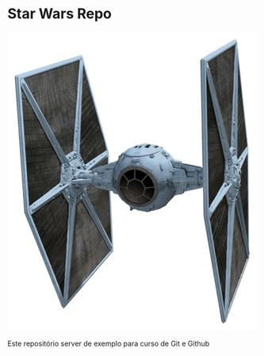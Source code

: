 # Star Wars Repo

![TIE FIGHTER](tiefighter.png)

Este repositório server de exemplo para  curso de Git e Github

